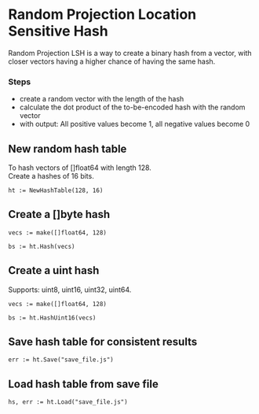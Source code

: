 Random Projection Location Sensitive Hash
=========================================

Random Projection LSH is a way to create a binary hash from a vector, with closer vectors having a higher chance of having the same hash.

### Steps

 - create a random vector with the length of the hash
 - calculate the dot product of the to-be-encoded hash with the random vector
 - with output: All positive values become 1, all negative values become 0

## New random hash table
To hash vectors of []float64 with length 128.\
Create a hashes of 16 bits.
```
ht := NewHashTable(128, 16)
```

## Create a []byte hash
```
vecs := make([]float64, 128)

bs := ht.Hash(vecs)
```

## Create a uint hash
Supports: uint8, uint16, uint32, uint64.

```
vecs := make([]float64, 128)

bs := ht.HashUint16(vecs)
```

## Save hash table for consistent results
```
err := ht.Save("save_file.js")
```

## Load hash table from save file
```
hs, err := ht.Load("save_file.js")
```
